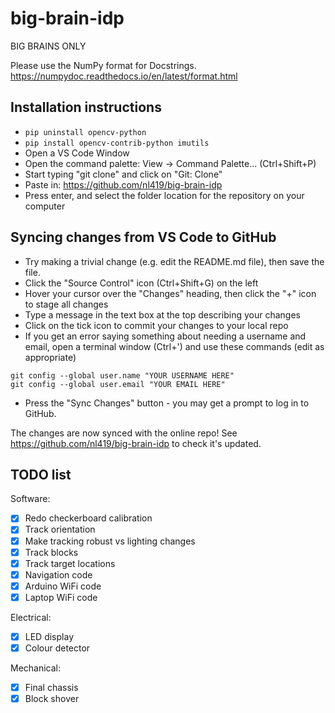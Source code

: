 # big-brain-idp
BIG BRAINS ONLY

Please use the NumPy format for Docstrings.
https://numpydoc.readthedocs.io/en/latest/format.html

## Installation instructions
- `pip uninstall opencv-python`
- `pip install opencv-contrib-python imutils`
- Open a VS Code Window
- Open the command palette: View -> Command Palette... (Ctrl+Shift+P)
- Start typing "git clone" and click on "Git: Clone"
- Paste in: https://github.com/nl419/big-brain-idp
- Press enter, and select the folder location for the repository on your computer

## Syncing changes from VS Code to GitHub
- Try making a trivial change (e.g. edit the README.md file), then save the file.
- Click the "Source Control" icon (Ctrl+Shift+G) on the left
- Hover your cursor over the "Changes" heading, then click the "+" icon to stage all changes
- Type a message in the text box at the top describing your changes
- Click on the tick icon to commit your changes to your local repo
- If you get an error saying something about needing a username and email, open a terminal window (Ctrl+') and use these commands (edit as appropriate)
```
git config --global user.name "YOUR USERNAME HERE"
git config --global user.email "YOUR EMAIL HERE"
```
- Press the "Sync Changes" button - you may get a prompt to log in to GitHub.

The changes are now synced with the online repo! See https://github.com/nl419/big-brain-idp to check it's updated.

## TODO list

Software:

- [x] Redo checkerboard calibration
- [x] Track orientation
- [x] Make tracking robust vs lighting changes
- [x] Track blocks
- [x] Track target locations
- [x] Navigation code
- [x] Arduino WiFi code
- [x] Laptop WiFi code

Electrical:

- [x] LED display
- [x] Colour detector

Mechanical:

- [x] Final chassis
- [x] Block shover